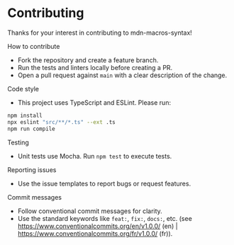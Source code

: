 # Contributing

Thanks for your interest in contributing to mdn-macros-syntax!

How to contribute
- Fork the repository and create a feature branch.
- Run the tests and linters locally before creating a PR.
- Open a pull request against `main` with a clear description of the change.

Code style
- This project uses TypeScript and ESLint. Please run:

```bash
npm install
npx eslint "src/**/*.ts" --ext .ts
npm run compile
```

Testing
- Unit tests use Mocha. Run `npm test` to execute tests.

Reporting issues
- Use the issue templates to report bugs or request features.

Commit messages
- Follow conventional commit messages for clarity.
- Use the standard keywords like `feat:`, `fix:`, `docs:`, etc. (see https://www.conventionalcommits.org/en/v1.0.0/ (en) | https://www.conventionalcommits.org/fr/v1.0.0/ (fr)).
